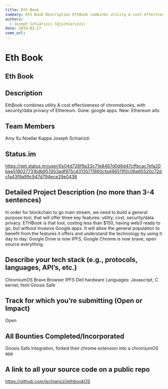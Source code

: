 ```yaml
---
title: Eth Book 
summary: Eth Book Description EthBook combines utility & cost effectiveness of chromebooks, with security/data privacy of Ethereum. Gone- google apps. New- Ethereum alts Team Members Amy Xu Noellar Kappa Joseph Schiarizzi Status.im https-//get.status.im/user/0x04d726f9a33c71e8467d0d6d47cffbcac7efa20bee518027731bdb957d53adf975c43135711860cfa466511f0c06e65520c72dcfa43f9a99c947d794ece29e0438 Detailed Project Description (no more than 3-4 sentences) In order for blockchain to go main stream, we need to build
authors:
  - Joseph Schiarizzi (@jschiarizzi)
date: 2019-02-17
some_url: 
---
```


# Eth Book 


## Eth Book


## Description 
EthBook combines utility & cost effectiveness of chromebooks, with security/data privacy of Ethereum. Gone: google apps. New: Ethereum alts


## Team Members
Amy Xu
Noellar Kappa
Joseph Schiarizzi

## Status.im
https://get.status.im/user/0x04d726f9a33c71e8467d0d6d47cffbcac7efa20bee518027731bdb957d53adf975c43135711860cfa466511f0c06e65520c72dcfa43f9a99c947d794ece29e0438


## Detailed Project Description (no more than 3-4 sentences)
In order for blockchain to go main stream, we need to build a general purpose tool, that will offer three key features: utility, cost, security/data privacy. ETHBook is that tool, costing less than $150, having web3 ready to go, but without invasive Google apps. It will allow the general population to benefit from the features it offers and understand the technology by using it day to day. Google Drive is now IPFS, Google Chrome is now brave, open source everything.

## Describe your tech stack (e.g., protocols, languages, API’s, etc.)
ChromiumOS
Brave Browser
IPFS
Dell hardware
Languages: Javascript, C kernel, html
Gnosis Safe

## Track for which you’re submitting (Open or Impact)
Open

## All Bounties Completed/Incorporated
Gnosis Safe integration, forked their chrome extension into a chromiumOS app

## A link to all your source code on a public repo
https://github.com/jschiarizzi/ethbookOS




